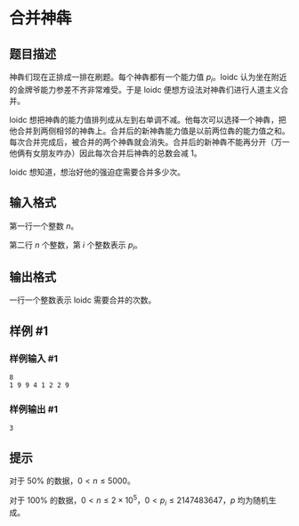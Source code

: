 # 合并神犇

## 题目描述

神犇们现在正排成一排在刷题。每个神犇都有一个能力值 $p_i$。loidc 认为坐在附近的金牌爷能力参差不齐非常难受。于是 loidc 便想方设法对神犇们进行人道主义合并。

loidc 想把神犇的能力值排列成从左到右单调不减。他每次可以选择一个神犇，把他合并到两侧相邻的神犇上。合并后的新神犇能力值是以前两位犇的能力值之和。每次合并完成后，被合并的两个神犇就会消失。合并后的新神犇不能再分开（万一他俩有女朋友咋办）因此每次合并后神犇的总数会减 1。

loidc 想知道，想治好他的强迫症需要合并多少次。


## 输入格式

第一行一个整数 $n$。

第二行 $n$ 个整数，第 $i$ 个整数表示 $p_i$。


## 输出格式

一行一个整数表示 loidc 需要合并的次数。


## 样例 #1

### 样例输入 #1
```
8
1 9 9 4 1 2 2 9
```

### 样例输出 #1

```
3
```

## 提示

对于 $50\%$ 的数据，$0\lt n \le 5000$。

对于 $100\%$ 的数据，$0\lt n \le2\times 10^5$，$0\lt p_i\le 2147483647$，$p$ 均为随机生成。

